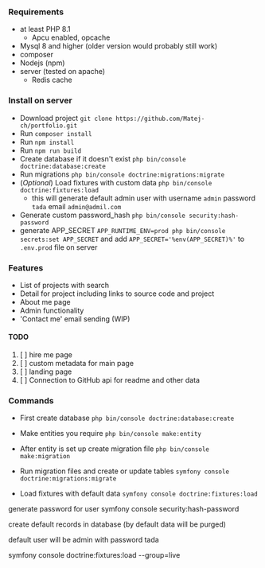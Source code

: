 ### Requirements

* at least PHP 8.1
    * Apcu enabled, opcache
* Mysql 8 and higher (older version would probably still work)
* composer
* Nodejs (npm)
* server (tested on apache)
    * Redis cache

### Install on server

* Download project ```git clone https://github.com/Matej-ch/portfolio.git```
* Run ```composer install```
* Run ```npm install```
* Run ```npm run build```
* Create database if it doesn't exist ```php bin/console doctrine:database:create```
* Run migrations ```php bin/console doctrine:migrations:migrate```
* (_Optional_) Load fixtures with custom data ```php bin/console doctrine:fixtures:load```
    * this will generate default admin user with username ```admin``` password ```tada``` email ```admin@admil.com```
* Generate custom password_hash ```php bin/console security:hash-password```
* generate APP_SECRET ```APP_RUNTIME_ENV=prod php bin/console secrets:set APP_SECRET``` and
  add ```APP_SECRET='%env(APP_SECRET)%'``` to ```.env.prod``` file on
  server

### Features

* List of projects with search
* Detail for project including links to source code and project
* About me page
* Admin functionality
* 'Contact me' email sending (WIP)

#### TODO

1. [ ] hire me page
2. [ ] custom metadata for main page
3. [ ] landing page
4. [ ] Connection to GitHub api for readme and other data

### Commands

- First create database
  ```php bin/console doctrine:database:create```

- Make entities you require
  ```php bin/console make:entity```

- After entity is set up create migration file
  ``php bin/console make:migration``

- Run migration files and create or update tables
  ```symfony console doctrine:migrations:migrate```

- Load fixtures with default data
  ```symfony console doctrine:fixtures:load```

generate password for user symfony console security:hash-password

create default records in database (by default data will be purged)

default user will be admin with password tada

symfony console doctrine:fixtures:load --group=live